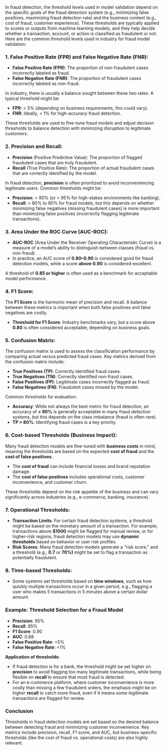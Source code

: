 In fraud detection, the threshold levels used in model validation depend on the specific goals of the fraud detection system (e.g., minimizing false positives, maximizing fraud detection rate) and the business context (e.g., cost of fraud, customer experience). These thresholds are typically applied to scores or outputs from machine learning models, and they help decide whether a transaction, account, or action is classified as fraudulent or not. Here are the common threshold levels used in industry for fraud model validation:

### 1. **False Positive Rate (FPR) and False Negative Rate (FNR)**:
   - **False Positive Rate (FPR)**: The proportion of non-fraudulent cases incorrectly labeled as fraud.
   - **False Negative Rate (FNR)**: The proportion of fraudulent cases incorrectly labeled as non-fraud.

   In industry, there is usually a balance sought between these two rates. A typical threshold might be:
   - **FPR**: < 5% (depending on business requirements, this could vary).
   - **FNR**: Ideally, < 1% for high-accuracy fraud detection.

   These thresholds are used to fine-tune fraud models and adjust decision thresholds to balance detection with minimizing disruption to legitimate customers.

### 2. **Precision and Recall**:
   - **Precision** (Positive Predictive Value): The proportion of flagged fraudulent cases that are truly fraudulent.
   - **Recall** (True Positive Rate): The proportion of actual fraudulent cases that are correctly identified by the model.

   In fraud detection, **precision** is often prioritized to avoid inconveniencing legitimate users. Common thresholds might be:
   - **Precision**: > 90% (or > 95% for high-stakes environments like banking).
   - **Recall**: > 80% to 90% for fraud models, but this depends on whether minimizing false negatives (missing fraudulent cases) is more important than minimizing false positives (incorrectly flagging legitimate transactions).

### 3. **Area Under the ROC Curve (AUC-ROC)**:
   - **AUC-ROC** (Area Under the Receiver Operating Characteristic Curve) is a measure of a model’s ability to distinguish between classes (fraud vs. non-fraud).
   - In practice, an AUC score of **0.80–0.90** is considered good for fraud detection models, while a score **above 0.90** is considered excellent.

   A threshold of **0.85 or higher** is often used as a benchmark for acceptable model performance.

### 4. **F1 Score**:
   The **F1 Score** is the harmonic mean of precision and recall. A balance between these metrics is important when both false positives and false negatives are costly.
   - **Threshold for F1 Score**: Industry benchmarks vary, but a score above **0.80** is often considered acceptable, depending on business goals.

### 5. **Confusion Matrix**:
   The confusion matrix is used to assess the classification performance by comparing actual versus predicted fraud cases. Key metrics derived from the confusion matrix include:
   - **True Positives (TP)**: Correctly identified fraud cases.
   - **True Negatives (TN)**: Correctly identified non-fraud cases.
   - **False Positives (FP)**: Legitimate cases incorrectly flagged as fraud.
   - **False Negatives (FN)**: Fraudulent cases missed by the model.
   
   Common thresholds for evaluation:
   - **Accuracy**: While not always the best metric for fraud detection, an accuracy of **> 90%** is generally acceptable in many fraud detection systems, but this depends on the class imbalance (fraud is often rare).
   - **TP > 80%**: Identifying fraud cases is a key priority.

### 6. **Cost-based Thresholds (Business Impact)**:
   Many fraud detection models are fine-tuned with **business costs** in mind, meaning the thresholds are based on the expected **cost of fraud** and the **cost of false positives**.
   - The **cost of fraud** can include financial losses and brand reputation damage.
   - The **cost of false positives** includes operational costs, customer inconvenience, and customer churn.
   
   These thresholds depend on the risk appetite of the business and can vary significantly across industries (e.g., e-commerce, banking, insurance).

### 7. **Operational Thresholds**:
   - **Transaction Limits**: For certain fraud detection systems, a threshold might be based on the monetary amount of a transaction. For example, transactions above **$1000** might be flagged for manual review, or for higher-risk regions, fraud detection models may use **dynamic thresholds** based on behavior or user risk profiles.
   - **Risk Scores**: Many fraud detection models generate a "risk score," and a threshold (e.g., **0.7** or **70%)** might be set to flag a transaction as potentially fraudulent.

### 8. **Time-based Thresholds**:
   - Some systems set thresholds based on **time windows**, such as how quickly multiple transactions occur in a given period, e.g., flagging a user who makes 5 transactions in 5 minutes above a certain dollar amount.
   
### Example: Threshold Selection for a Fraud Model
- **Precision**: 95%
- **Recall**: 85%
- **F1 Score**: 0.90
- **AUC**: 0.88
- **False Positive Rate**: <5%
- **False Negative Rate**: <1%

**Application of thresholds**: 
- If fraud detection is for a bank, the threshold might be set higher on **precision** to avoid flagging too many legitimate transactions, while being flexible on **recall** to ensure that most fraud is detected.
- For an e-commerce platform, where customer inconvenience is more costly than missing a few fraudulent orders, the emphasis might be on higher **recall** to catch more fraud, even if it means some legitimate transactions are flagged for review.

### Conclusion
Thresholds in fraud detection models are set based on the desired balance between detecting fraud and minimizing customer inconvenience. Key metrics include precision, recall, F1 score, and AUC, but business-specific thresholds (like the cost of fraud vs. operational costs) are also highly relevant.












